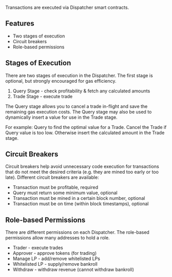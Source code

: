Transactions are executed via Dispatcher smart contracts.

## Features

* Two stages of execution
* Circuit breakers
* Role-based permissions

## Stages of Execution

There are two stages of execution in the Dispatcher. The first stage is optional, but strongly encouraged for gas efficiency.

1. Query Stage - check profitability & fetch any calculated amounts
2. Trade Stage - execute trade

The Query stage allows you to cancel a trade in-flight and save the remaining gas execution costs. The Query stage may also be used to dynamically insert a value for use in the Trade stage.

For example: Query to find the optimal value for a Trade. Cancel the Trade if Query value is too low. Otherwise insert the calculated amount in the Trade stage.

## Circuit Breakers

Circuit breakers help avoid unnecessary code execution for transactions that do not meet the desired criteria (e.g. they are mined too early or too late). Different circuit breakers are available:

  * Transaction must be profitable, required
  * Query must return some minimum value, optional
  * Transaction must be mined in a certain block number, optional
  * Transaction must be on time (within block timestamps), optional

## Role-based Permissions

There are different permissions on each Dispatcher. The role-based permissions allow many addresses to hold a role.

* Trader - execute trades
* Approver - approve tokens (for trading)
* Manage LP - add/remove whitelisted LPs
* Whitelisted LP - supply/remove bankroll
* Withdraw - withdraw revenue (cannot withdraw bankroll)
